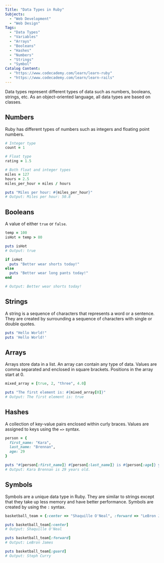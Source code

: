 ```yaml
---
Title: "Data Types in Ruby"
Subjects:
  - "Web Development"
  - "Web Design"
Tags:
  - "Data Types"
  - "Variables"
  - "Arrays"
  - "Booleans"
  - "Hashes"
  - "Numbers"
  - "Strings"
  - "Symbol"
Catalog Content:
  - "https://www.codecademy.com/learn/learn-ruby"
  - "https://www.codecademy.com/learn/learn-rails"
---
```


Data types represent different types of data such as numbers, booleans, strings, etc. As an object-oriented language, all data types are based on classes.

## Numbers

Ruby has different types of numbers such as integers and floating point numbers.

```ruby
# Integer type
count = 1

# Float type
rating = 1.5

# Both float and integer types
miles = 127
hours = 2.5
miles_per_hour = miles / hours

puts "Miles per hour: #{miles_per_hour}"
# Output: Miles per hour: 50.8
```

## Booleans

A value of either `true` or `false`.

```ruby
temp = 100
isHot = temp > 80

puts isHot
# Output: true

if isHot
  puts "Better wear shorts today!"
else
  puts "Better wear long pants today!"
end

# Output: Better wear shorts today!
```

## Strings

A string is a sequence of characters that represents a word or a sentence. They are created by surrounding a sequence of characters with single or double quotes.

```ruby
puts "Hello World!"
puts 'Hello World!'
```

## Arrays

Arrays store data in a list. An array can contain any type of data. Values are comma separated and enclosed in square brackets. Positions in the array start at 0.

```ruby
mixed_array = [true, 2, "three", 4.0]

puts "The first element is: #{mixed_array[0]}"
# Output: The first element is: true

```

## Hashes

A collection of key-value pairs enclosed within curly braces. Values are assigned to keys using the `=>` syntax.

```ruby
person = {
  first_name: "Kara",
  last_name: "Brennan",
  age: 29
}

puts "#{person[:first_name]} #{person[:last_name]} is #{person[:age]} years old."
# Output: Kara Brennan is 29 years old.
```

## Symbols

Symbols are a unique data type in Ruby. They are similar to strings except that they take up less memory and have better performance. Symbols are created by using the `:` syntax.

```ruby
basketball_team = {:center => "Shaquille O'Neal", :forward => "LeBron James", :guard => "Steph Curry"}

puts basketball_team[:center]
# Output: Shaquille O'Neal

puts basketball_team[:forward]
# Output: LeBron James

puts basketball_team[:guard]
# Output: Steph Curry
```
